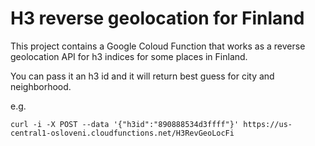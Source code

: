# H3 reverse geolocation for Finland

This project contains a Google Coloud Function that works as a reverse geolocation API for h3 indices for some places in Finland.

You can pass it an h3 id and it will return best guess for city and neighborhood.

e.g.

```
curl -i -X POST --data '{"h3id":"890888534d3ffff"}' https://us-central1-osloveni.cloudfunctions.net/H3RevGeoLocFi
```

